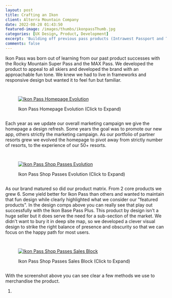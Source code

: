 ```yaml
---
layout: post
title: Crafting an Ikon
client: Alterra Mountain Company
date: 2022-08-28 01:43:50
featured-image: /images/thumbs/ikonpassThumb.jpg
categories: [UX Design, Product, Development]
excerpt: 'Building off previous pass products (Intrawest Passport and The Max Pass) the Ikon Pass completely redefined the ski industry. Over its 5 young years of existence it as evolved signifigantly to a dominant player in the worldwide ski pass market.'
comments: false
---
```


Ikon Pass was born out of learning from our past product successes with the Rocky Mountain Super Pass and the MAX Pass. We developed the product to appeal to all skiers and developed the brand with an approachable fun tone. We knew we had to live in frameworks and responsive design but wanted it to feel fun but familiar.

<div style="display:flex">
<figure>
  <a href="#img1"><p><img src="/images/Homepage.png" alt="Ikon Pass Homepage Evolution"></p></a>
  <figcaption>Ikon Pass Homepage Evolution (Click to Expand)</figcaption>
</figure>
</div>
<a href="#" class="lightbox" id="img1">
  <span style="background-image: url('/images/Homepage.png')"></span>
</a>

Each year as we update our overall marketing campaign we give the homepage a design refresh. Some years the goal was to promote our new app, others strictly the marketing campaign. As our portfolio of partner resorts grew we evolved the homepage to pivot away from strictly number of resorts, to the experience of our 50+ resorts.

<div style="display:flex">
<figure>
  <a href="#img3"><p><img src="/images/ShopPasses.png" alt="Ikon Pass Shop Passes Evolution"></p></a>
  <figcaption>Ikon Pass Shop Passes Evolution (Click to Expand)</figcaption>
</figure>
</div>
<a href="#" class="lightbox" id="img3">
  <span style="background-image: url('/images/ShopPasses.png')"></span>
</a>

As our brand matured so did our product matrix. From 2 core products we grew 6. Some yield better for Ikon Pass than others and wanted to maintain that fun design while clearly highlighted what we consider our "featured products". In the design comps above you can really see that play out successfully with the Ikon Base Pass Plus. This product by design isn't a huge seller but it does serve the need for a sub-section of the market. We didn't want to bury it in deep site map, so we developed a clever visual design to strike the right balance of presence and obscurity so that we can focus on the happy path for most users.

<div style="display:flex">
<figure>
  <a href="#img1"><p><img src="/images/IkonShopPasses23.png" alt="Ikon Pass Shop Passes Sales Block"></p></a>
  <figcaption>Ikon Pass Shop Passes Sales Block (Click to Expand)</figcaption>
</figure>
</div>
<a href="#" class="lightbox" id="img1">
  <span style="background-image: url('/images/Homepage.png')"></span>
</a>

With the screenshot above you can see clear a few methods we use to merchandise the product.

1.
